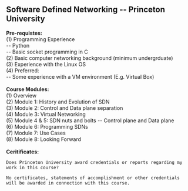## Software Defined Networking -- Princeton University

<b>Pre-requistes:</b><br>
(1) Programming Experience <br>
-- Python <br>
-- Basic socket programming in C <br>
(2) Basic computer networking background (minimum undergrduate)<br>
(3) Experience with the Linux OS <br>
(4) Preferred: <br>
-- Some experience with a VM environment (E.g. Virtual Box) <br>
<br>
<b>Course Modules:</b><br>
(1) Overview <br>
(2) Module 1: History and Evolution of SDN <br>
(3) Module 2: Control and Data plane separation <br>
(4) Module 3: Virtual Networking <br>
(5) Module 4 & 5: SDN nuts and bolts -- Control plane and Data plane <br>
(6) Module 6: Programming SDNs <br>
(7) Module 7: Use Cases <br>
(8) Module 8: Looking Forward
<br>
<br>
<b>Ceritificates:</b>
```
Does Princeton University award credentials or reports regarding my work in this course?

No certificates, statements of accomplishment or other credentials will be awarded in connection with this course.
```
